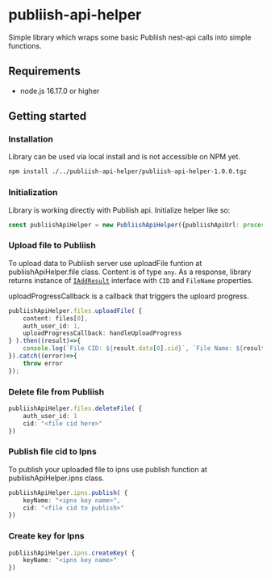 # publiish-api-helper

Simple library which wraps some basic Publiish nest-api calls into simple functions.

## Requirements

- node.js 16.17.0 or higher

## Getting started

### Installation
Library can be used via local install and is not accessible on NPM yet.

```bash
npm install ./../publiish-api-helper/publiish-api-helper-1.0.0.tgz 
```

### Initialization
Library is working directly with Publiish api. Initialize helper like so:

```ts
const publiishApiHelper = new PubliishApiHelper({publiishApiUrl: process.env.PUBLISH_API_URL, apiKey: "Your api key here"});
```

### Upload file to Publiish
To upload data to Publiish server use uploadFile funtion at publiishApiHelper.file class. Content is of type `any`.
As a response, library returns instance of [`IAddResult`](./src/types/type.ts) interface with `CID` and `FileName` properties.

uploadProgressCallback is a callback that triggers the uploard progress.
```ts
publiishApiHelper.files.uploadFile( {
    content: files[0],
    auth_user_id: 1,
    uploadProgressCallback: handleUploadProgress
} ).then((result)=>{
    console.log(`File CID: ${result.data[0].cid}`, `File Name: ${result.data[0].filename}`);
}).catch((error)=>{
    throw error
});
```

### Delete file from Publiish
```ts
publiishApiHelper.files.deleteFile( {
    auth_user_id: 1
    cid: "<file cid here>"
})
```

### Publish file cid to Ipns
To publish your uploaded file to ipns use publish function at publiishApiHelper.ipns class.
```ts
publiishApiHelper.ipns.publish( {
    keyName: "<ipns key name>",
    cid: "<file cid to publish>"
})
```

### Create key for Ipns
```ts
publiishApiHelper.ipns.createKey( {
    keyName: "<ipns key name>"
})
```
